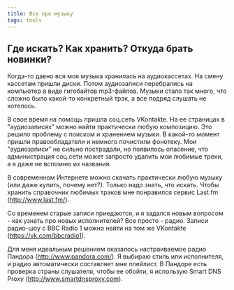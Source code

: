 ```yaml
---
title: Все про музыку
tags: tools
---
```


## Где искать? Как хранить? Откуда брать новинки?

Когда-то давно вся моя музыка хранилась на аудиокассетах. На смену кассетам пришли диски. Потом аудиозаписи перебрались на компьютер в виде гигобайтов mp3-файлов. Музыки стало так много, что сложно было какой-то конкретный трэк, а все подряд слушать не хотелось.

В свое время на помощь пришла соц.сеть VKontakte. На ее страницах в "аудиозаписях" можно найти практически любую композицию. Это решило проблему с поиском и хранением музыки. В какой-то момент пришли правообладатели и немного почистили фонотеку. Мои "аудиозаписи" не сильно пострадали, но появилось опасение, что администрация соц.сети может запросто удалить мои любимые треки, а я даже не вспомню их названия.

В современном Интернете можно скачать практически любую музыку (или даже купить, почему нет?). Только надо знать, что искать. Чтобы хранить справочник любимых трэков мне понравился сервис Last.fm (http://www.last.fm/).

Со временем старые записи приедаются, и я задался новым вопросом - как узнать про новых исполнителей? Все просто - радио. Записи радио-шоу с BBC Radio 1 можно найти на том же VKontakte (https://vk.com/bbcradio1).

Для меня идеальным решением оказалось настраиваемое радио Пандора (http://www.pandora.com/). Я выбираю стиль или исполнителя, и радио автоматически составляет мне плейлист. В Пандоре есть проверка страны слушателя, чтобы ее обойти, я использую Smart DNS Proxy (http://www.smartdnsproxy.com).
